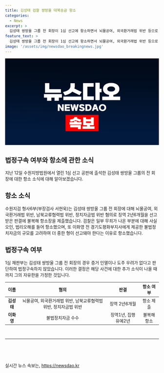 ```yaml
---
title: 김성태 검찰 쌍방울 대북송금 항소
categories:
  - News
excerpt: >
  김성태 쌍방울 그룹 전 회장이 1심 선고에 항소하면서 뇌물공여, 외국환거래법 위반 등으로 형을 선고 받은 사실오인, 법리오해 등을 이유로 검찰이 항소했다. 또한, 불법정치자금 제공 혐의로 징역형을 선고받은 이화영 전 경기도평화부지사에 대한 양형부당을 이유로 항소하고, 죄에 상응하는 처벌을 위해 최선을 다하겠다고 밝혔다. 1심 재판부는 김 전 회장에 대해 법정구속을 하지 않았다.
feature_text: >
  김성태 쌍방울 그룹 전 회장이 1심 선고에 항소하면서 뇌물공여, 외국환거래법 위반 등으로 형을 선고 받은 사실오인, 법리오해 등을 이유로 검찰이 항소했다. 또한, 불법정치자금 제공 혐의로 징역형을 선고받은 이화영 전 경기도평화부지사에 대한 양형부당을 이유로 항소하고, 죄에 상응하는 처벌을 위해 최선을 다하겠다고 밝혔다. 1심 재판부는 김 전 회장에 대해 법정구속을 하지 않았다.
image: '/assets/img/newsdao_breakingnews.jpg'
---
```


<p><img src="/assets/img/newsdao_breakingnews.jpg" alt="firstkoreanews 속보" /></p>

<h2 data-ke-size="size26">법정구속 여부와 항소에 관한 소식</h2>

<p data-ke-size="size16">지난 12일 수원지방법원에서 열린 1심 선고 공판에 출석한 김성태 쌍방울 그룹의 전 회장에 대한 항소 소식에 대해 알아보겠습니다.</p>

<h2 data-ke-size="size24">항소 소식</h2>

<p data-ke-size="size16">수원지검 형사6부(부장검사 서현욱)는 김성태 쌍방울 그룹 전 회장에 대해 뇌물공여, 외국환거래법 위반, 남북교류협력법 위반, 정치자금법 위반 혐의로 징역 2년6개월을 선고받은 판결에 불복해 항소장을 제출했습니다. 검찰은 일부 무죄가 나온 부분에 대해 사실오인, 법리오해를 들어 항소했으며, 또 이화영 전 경기도평화부지사에게 제공한 불법정치자금의 규모를 고려하여 더 중한 형이 선고돼야 한다는 이유로 항소했습니다.</p>

<h2 data-ke-size="size24">법정구속 여부</h2>

<p data-ke-size="size16">1심 재판부는 김성태 쌍방울 그룹 전 회장의 경우 증거 인멸이나 도주 우려가 없다고 판단하여 법정구속하지 않았습니다. 이러한 결정은 해당 사건에 대한 추가 소식이 나올 때까지 그의 자유한을 가정한 것입니다. </p>

<table>
    <thead>
        <tr>
            <th style="text-align: center;">이름</th>
            <th style="text-align: center;">혐의</th>
            <th style="text-align: center;">판결</th>
            <th style="text-align: center;">항소 여부</th>
        </tr>
    </thead>
    <tbody>
        <tr>
            <td style="text-align: center;"><b>김성태</b></td>
            <td style="text-align: center;">뇌물공여, 외국환거래법 위반, 남북교류협력법 위반, 정치자금법 위반</td>
            <td style="text-align: center;">징역 2년6개월</td>
            <td style="text-align: center;">항소 제출</td>
        </tr>
        <tr>
            <td style="text-align: center;"><b>이화영</b></td>
            <td style="text-align: center;">불법정치자금 수수</td>
            <td style="text-align: center;">징역1년, 집행유예2년</td>
            <td style="text-align: center;">불복해 항소</td>
        </tr>
    </tbody>
</table>

<p data-ke-size="size16">&nbsp;</p>

<hr data-ke-size="wide">

<p data-ke-size="size16">&nbsp; </p>

<p data-ke-size="size16">&nbsp;</p>
실시간 뉴스 속보는, <a href="https://newsdao.kr" rel="dofollow">https://newsdao.kr</a>


